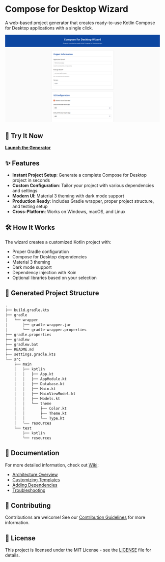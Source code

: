 # Compose for Desktop Wizard

A web-based project generator that creates ready-to-use Kotlin Compose for Desktop applications with a single click.

![Screenshot of Wizard](media/screenshot.png)

## 🚀 Try It Now

**[Launch the Generator](https://zahid4kh.github.io/compose-for-desktop/)**

## ✨ Features

- **Instant Project Setup**: Generate a complete Compose for Desktop project in seconds
- **Custom Configuration**: Tailor your project with various dependencies and settings
- **Modern UI**: Material 3 theming with dark mode support
- **Production Ready**: Includes Gradle wrapper, proper project structure, and testing setup
- **Cross-Platform**: Works on Windows, macOS, and Linux

## 🛠️ How It Works

The wizard creates a customized Kotlin project with:

- Proper Gradle configuration
- Compose for Desktop dependencies
- Material 3 theming
- Dark mode support
- Dependency injection with Koin
- Optional libraries based on your selection

## 📁 Generated Project Structure

```text
.
├── build.gradle.kts
├── gradle
│   └── wrapper
│       ├── gradle-wrapper.jar
│       └── gradle-wrapper.properties
├── gradle.properties
├── gradlew
├── gradlew.bat
├── README.md
├── settings.gradle.kts
└── src
    ├── main
    │   ├── kotlin
    │   │   ├── App.kt
    │   │   ├── AppModule.kt
    │   │   ├── Database.kt
    │   │   ├── Main.kt
    │   │   ├── MainViewModel.kt
    │   │   ├── Models.kt
    │   │   └── theme
    │   │       ├── Color.kt
    │   │       ├── Theme.kt
    │   │       └── Type.kt
    │   └── resources
    └── test
        ├── kotlin
        └── resources
```

## 📖 Documentation

For more detailed information, check out [Wiki](https://github.com/zahid4kh/compose-for-desktop/wiki):

- [Architecture Overview](https://github.com/zahid4kh/compose-for-desktop/wiki/Architecture)
- [Customizing Templates](https://github.com/zahid4kh/compose-for-desktop/wiki/Customizing-Templates)
- [Adding Dependencies](https://github.com/zahid4kh/compose-for-desktop/wiki/Adding-Dependencies)
- [Troubleshooting](https://github.com/zahid4kh/compose-for-desktop/wiki/Troubleshooting)


## 🤝 Contributing

Contributions are welcome! See our [Contribution Guidelines](https://github.com/zahid4kh/compose-for-desktop/wiki/Contributing) for more information.

## 📝 License

This project is licensed under the MIT License - see the [LICENSE](LICENSE.txt) file for details.